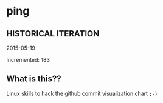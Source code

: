 # ping

## HISTORICAL ITERATION
2015-05-19

Incremented: 183

## What is this?? 
Linux skills to hack the github commit visualization chart `;-)`
